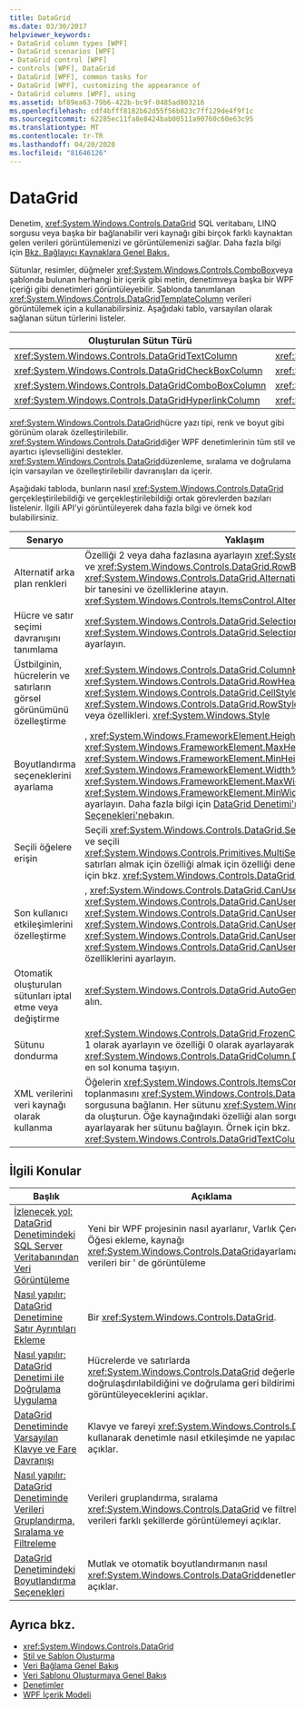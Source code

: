 ```yaml
---
title: DataGrid
ms.date: 03/30/2017
helpviewer_keywords:
- DataGrid column types [WPF]
- DataGrid scenarios [WPF]
- DataGrid control [WPF]
- controls [WPF], DataGrid
- DataGrid [WPF], common tasks for
- DataGrid [WPF], customizing the appearance of
- DataGrid columns [WPF], using
ms.assetid: bf89ea63-79b6-422b-bc9f-0485ad803216
ms.openlocfilehash: cdf4bfff8182b62d55f56b823c7ff129de4f9f1c
ms.sourcegitcommit: 62285ec11fa8e8424bab00511a90760c60e63c95
ms.translationtype: MT
ms.contentlocale: tr-TR
ms.lasthandoff: 04/20/2020
ms.locfileid: "81646126"
---
```

# <a name="datagrid"></a>DataGrid
Denetim, <xref:System.Windows.Controls.DataGrid> SQL veritabanı, LINQ sorgusu veya başka bir bağlanabilir veri kaynağı gibi birçok farklı kaynaktan gelen verileri görüntülemenizi ve görüntülemenizi sağlar. Daha fazla bilgi için [Bkz. Bağlayıcı Kaynaklara Genel Bakış.](../data/binding-sources-overview.md)  
  
 Sütunlar, resimler, düğmeler <xref:System.Windows.Controls.ComboBox>veya şablonda bulunan herhangi bir içerik gibi metin, denetimveya başka bir WPF içeriği gibi denetimleri görüntüleyebilir. Şablonda tanımlanan <xref:System.Windows.Controls.DataGridTemplateColumn> verileri görüntülemek için a kullanabilirsiniz. Aşağıdaki tablo, varsayılan olarak sağlanan sütun türlerini listeler.  
  
|Oluşturulan Sütun Türü|Veri Türü|  
|---------------------------|---------------|  
|<xref:System.Windows.Controls.DataGridTextColumn>|<xref:System.String>|  
|<xref:System.Windows.Controls.DataGridCheckBoxColumn>|<xref:System.Boolean>|  
|<xref:System.Windows.Controls.DataGridComboBoxColumn>|<xref:System.Enum>|  
|<xref:System.Windows.Controls.DataGridHyperlinkColumn>|<xref:System.Uri>|  
  
 <xref:System.Windows.Controls.DataGrid>hücre yazı tipi, renk ve boyut gibi görünüm olarak özelleştirilebilir. <xref:System.Windows.Controls.DataGrid>diğer WPF denetimlerinin tüm stil ve ayartıcı işlevselliğini destekler. <xref:System.Windows.Controls.DataGrid>düzenleme, sıralama ve doğrulama için varsayılan ve özelleştirilebilir davranışları da içerir.  
  
 Aşağıdaki tabloda, bunların nasıl <xref:System.Windows.Controls.DataGrid> gerçekleştirilebildiği ve gerçekleştirilebildiği ortak görevlerden bazıları listelenir. İlgili API'yi görüntüleyerek daha fazla bilgi ve örnek kod bulabilirsiniz.  
  
|Senaryo|Yaklaşım|  
|--------------|--------------|  
|Alternatif arka plan renkleri|Özelliği 2 veya daha fazlasına ayarlayın <xref:System.Windows.Media.Brush> ve <xref:System.Windows.Controls.DataGrid.RowBackground%2A> sonra <xref:System.Windows.Controls.DataGrid.AlternatingRowBackground%2A> bir tanesini ve özelliklerine atayın. <xref:System.Windows.Controls.ItemsControl.AlternationIndex%2A>|  
|Hücre ve satır seçimi davranışını tanımlama|<xref:System.Windows.Controls.DataGrid.SelectionMode%2A> Ve <xref:System.Windows.Controls.DataGrid.SelectionUnit%2A> özelliklerini ayarlayın.|  
|Üstbilginin, hücrelerin ve satırların görsel görünümünü özelleştirme|<xref:System.Windows.Controls.DataGrid.ColumnHeaderStyle%2A>Yeni <xref:System.Windows.Controls.DataGrid.RowHeaderStyle%2A> <xref:System.Windows.Controls.DataGrid.CellStyle%2A> <xref:System.Windows.Controls.DataGrid.RowStyle%2A> bir uygulama , , veya özellikleri. <xref:System.Windows.Style>|  
|Boyutlandırma seçeneklerini ayarlama|, <xref:System.Windows.FrameworkElement.Height%2A>, <xref:System.Windows.FrameworkElement.MaxHeight%2A> <xref:System.Windows.FrameworkElement.MinHeight%2A>, <xref:System.Windows.FrameworkElement.Width%2A> <xref:System.Windows.FrameworkElement.MaxWidth%2A>, <xref:System.Windows.FrameworkElement.MinWidth%2A> veya özelliklerini ayarlayın. Daha fazla bilgi için [DataGrid Denetimi'ndeki Boyutlandırma Seçenekleri'ne](sizing-options-in-the-datagrid-control.md)bakın.|  
|Seçili öğelere erişin|Seçili <xref:System.Windows.Controls.DataGrid.SelectedCells%2A> hücreleri ve seçili <xref:System.Windows.Controls.Primitives.MultiSelector.SelectedItems%2A> satırları almak için özelliği almak için özelliği denetleyin. Daha fazla bilgi için bkz. <xref:System.Windows.Controls.DataGrid.SelectedCells%2A>.|  
|Son kullanıcı etkileşimlerini özelleştirme|, <xref:System.Windows.Controls.DataGrid.CanUserAddRows%2A>, <xref:System.Windows.Controls.DataGrid.CanUserDeleteRows%2A> <xref:System.Windows.Controls.DataGrid.CanUserReorderColumns%2A>, <xref:System.Windows.Controls.DataGrid.CanUserResizeColumns%2A> <xref:System.Windows.Controls.DataGrid.CanUserResizeRows%2A>, <xref:System.Windows.Controls.DataGrid.CanUserSortColumns%2A> ve özelliklerini ayarlayın.|  
|Otomatik oluşturulan sütunları iptal etme veya değiştirme|<xref:System.Windows.Controls.DataGrid.AutoGeneratingColumn> Olayı ele alın.|  
|Sütunu dondurma|<xref:System.Windows.Controls.DataGrid.FrozenColumnCount%2A> Özelliği 1 olarak ayarlayın ve özelliği 0 olarak ayarlayarak <xref:System.Windows.Controls.DataGridColumn.DisplayIndex%2A> sütunu en sol konuma taşıyın.|  
|XML verilerini veri kaynağı olarak kullanma|Öğelerin <xref:System.Windows.Controls.ItemsControl.ItemsSource%2A> toplanmasını <xref:System.Windows.Controls.DataGrid> temsil eden XPath sorgusuna bağlanın. Her sütunu <xref:System.Windows.Controls.DataGrid>' da oluşturun. Öğe kaynağındaki özelliği alan sorguya bağlama da XPath'i ayarlayarak her sütunu bağlayın. Örnek için bkz. <xref:System.Windows.Controls.DataGridTextColumn>|  
  
## <a name="related-topics"></a>İlgili Konular  
  
|Başlık|Açıklama|  
|-----------|-----------------|  
|[İzlenecek yol: DataGrid Denetimindeki SQL Server Veritabanından Veri Görüntüleme](walkthrough-display-data-from-a-sql-server-database-in-a-datagrid-control.md)|Yeni bir WPF projesinin nasıl ayarlanır, Varlık Çerçeve Öğesi ekleme, kaynağı <xref:System.Windows.Controls.DataGrid>ayarlama ve verileri bir ' de görüntüleme|  
|[Nasıl yapılır: DataGrid Denetimine Satır Ayrıntıları Ekleme](how-to-add-row-details-to-a-datagrid-control.md)|Bir <xref:System.Windows.Controls.DataGrid>.|  
|[Nasıl yapılır: DataGrid Denetimi ile Doğrulama Uygulama](how-to-implement-validation-with-the-datagrid-control.md)|Hücrelerde ve satırlarda <xref:System.Windows.Controls.DataGrid> değerlerin nasıl doğrulaşdırılabildiğini ve doğrulama geri bildirimini nasıl görüntüleyeceklerini açıklar.|  
|[DataGrid Denetiminde Varsayılan Klavye ve Fare Davranışı](default-keyboard-and-mouse-behavior-in-the-datagrid-control.md)|Klavye ve fareyi <xref:System.Windows.Controls.DataGrid> kullanarak denetimle nasıl etkileşimde ne yapılacağını açıklar.|  
|[Nasıl yapılır: DataGrid Denetiminde Verileri Gruplandırma, Sıralama ve Filtreleme](how-to-group-sort-and-filter-data-in-the-datagrid-control.md)|Verileri gruplandırma, sıralama <xref:System.Windows.Controls.DataGrid> ve filtreleme ile verileri farklı şekillerde görüntülemeyi açıklar.|  
|[DataGrid Denetimindeki Boyutlandırma Seçenekleri](sizing-options-in-the-datagrid-control.md)|Mutlak ve otomatik boyutlandırmanın nasıl <xref:System.Windows.Controls.DataGrid>denetlenebildiğini açıklar.|  
  
## <a name="see-also"></a>Ayrıca bkz.

- <xref:System.Windows.Controls.DataGrid>
- [Stil ve Şablon Oluşturma](../../../desktop-wpf/fundamentals/styles-templates-overview.md)
- [Veri Bağlama Genel Bakış](../../../desktop-wpf/data/data-binding-overview.md)
- [Veri Şablonu Oluşturmaya Genel Bakış](../data/data-templating-overview.md)
- [Denetimler](index.md)
- [WPF İçerik Modeli](wpf-content-model.md)
